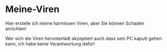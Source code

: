 # Meine-Viren

Hier erstelle ich meine harmlosen Viren, aber Sie können Schaden anrichten!

Wer sich die Viren herunterlädt akzeptiert auch dass sein PC kaputt gehen kann, ich habe keine Verantwortung dafür!
